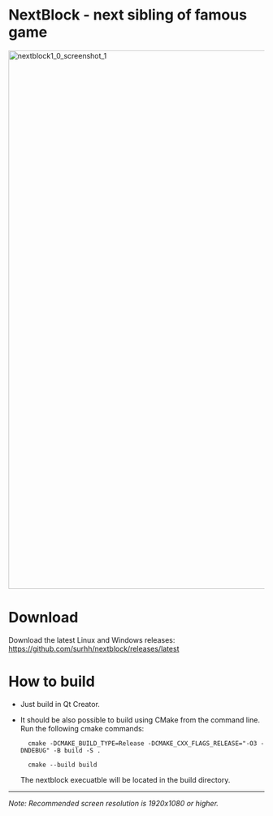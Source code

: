 # NextBlock - next sibling of famous game

<img width="1232" height="1059" alt="nextblock1_0_screenshot_1" src="https://github.com/user-attachments/assets/0dc7f2b5-e8b9-49f2-a820-6260bbcf0c03" />

# Download

Download the latest Linux and Windows releases: https://github.com/surhh/nextblock/releases/latest


# How to build 



- Just build in Qt Creator. 
- It should be also possible to build using CMake from the command line. Run the following cmake commands:

        cmake -DCMAKE_BUILD_TYPE=Release -DCMAKE_CXX_FLAGS_RELEASE="-O3 -DNDEBUG" -B build -S .
  
        cmake --build build

  The nextblock execuatble will be located in the build directory.

----------------------------------------------------------------
  *Note: Recommended screen resolution is 1920x1080 or higher.*
